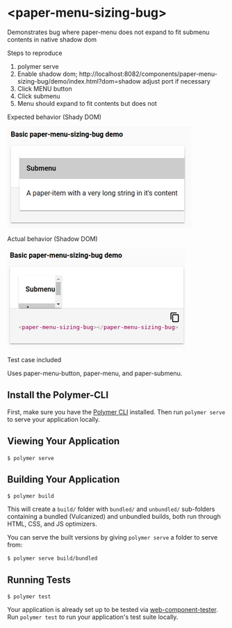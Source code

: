 # \<paper-menu-sizing-bug\>

Demonstrates bug where paper-menu does not expand to fit submenu contents in native shadow dom

Steps to reproduce

1. polymer serve
2. Enable shadow dom; http://localhost:8082/components/paper-menu-sizing-bug/demo/index.html?dom=shadow adjust port if necessary
2. Click MENU button
3. Click submenu
4. Menu should expand to fit contents but does not 

Expected behavior (Shady DOM)

![Works under shady DOM](shady.png)

Actual behavior (Shadow DOM)

![Breaks under shadow DOM](shadow.png)

Test case included

Uses paper-menu-button, paper-menu, and paper-submenu.

## Install the Polymer-CLI

First, make sure you have the [Polymer CLI](https://www.npmjs.com/package/polymer-cli) installed. Then run `polymer serve` to serve your application locally.

## Viewing Your Application

```
$ polymer serve
```

## Building Your Application

```
$ polymer build
```

This will create a `build/` folder with `bundled/` and `unbundled/` sub-folders
containing a bundled (Vulcanized) and unbundled builds, both run through HTML,
CSS, and JS optimizers.

You can serve the built versions by giving `polymer serve` a folder to serve
from:

```
$ polymer serve build/bundled
```

## Running Tests

```
$ polymer test
```

Your application is already set up to be tested via [web-component-tester](https://github.com/Polymer/web-component-tester). Run `polymer test` to run your application's test suite locally.
